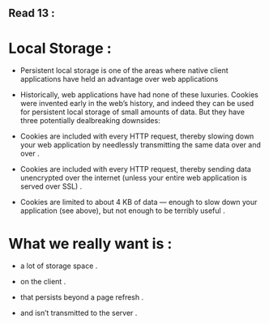 ## Read 13 :

# Local Storage :

* Persistent local storage is one of the areas where native client applications have held an advantage over web applications

* Historically, web applications have had none of these luxuries. Cookies were invented early in the web’s history, and indeed they can be used for persistent local storage of small amounts of data. But they have three potentially dealbreaking downsides:

* Cookies are included with every HTTP request, thereby slowing down your web application by needlessly transmitting the same data over and over .

* Cookies are included with every HTTP request, thereby sending data unencrypted over the internet (unless your entire web application is served over SSL) .

* Cookies are limited to about 4 KB of data — enough to slow down your application (see above), but not enough to be terribly useful .

# What we really want is :

* a lot of storage space .

* on the client .

* that persists beyond a page refresh .

* and isn’t transmitted to the server .
